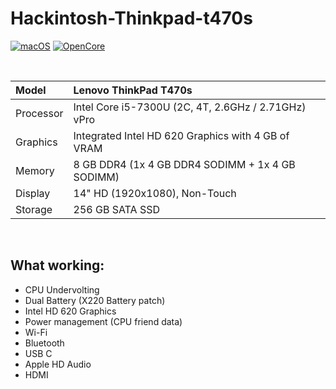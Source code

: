 # Hackintosh-Thinkpad-t470s

[![macOS](https://img.shields.io/badge/macOS-Ventura-orange)](https://www.apple.com/macos/ventura/)
[![OpenCore](https://img.shields.io/badge/OpenCore-1.0.2-blue)](https://github.com/acidanthera/OpenCorePkg)

</br>

| Model              | Lenovo ThinkPad T470s                                                                              |
|:-------------------|:----------------------------------------------------------------------------------------------------------|
| Processor          | Intel Core i5-7300U (2C, 4T,  2.6GHz / 2.71GHz) vPro                                                              
| Graphics           | Integrated Intel HD 620 Graphics with 4 GB of VRAM                                                                         |
| Memory             | 8 GB DDR4 (1x 4 GB DDR4 SODIMM + 1x 4 GB SODIMM)                                                       |
| Display            | 14" HD (1920x1080), Non-Touch                                                                      |
| Storage            | 256 GB SATA SSD                                                                                  |

</br>

## What working:
- CPU Undervolting
- Dual Battery (X220 Battery patch) 
- Intel HD 620 Graphics
- Power management (CPU friend data)
- Wi-Fi
- Bluetooth
- USB C
- Apple HD Audio
- HDMI
